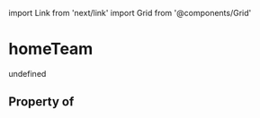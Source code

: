 import Link from 'next/link'
import Grid from '@components/Grid'

# homeTeam

undefined

## Property of



